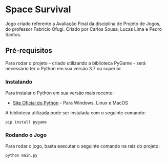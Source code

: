 # Space Survival

Jogo criado referente a Avaliação Final da disciplina de Projeto de Jogos, do professor Fabrício Ofugi.
Criado por Carlos Sousa, Lucas Lima e Pedro Santos.

## Pré-requisitos

Para rodar o projeto - criado utilizando a biblioteca PyGame - será necessário ter o Python em sua versão 3.7 ou superior.

### Instalando

Para instalar o Python em sua versão mais recente:

* [Site Oficial do Python](https://www.python.org/downloads/) - Para Windows, Linux e MacOS

A biblioteca utilizada pode ser instalada com o seguinte comando:

```
pip install pygame
```

### Rodando o Jogo

Para rodar o jogo, basta executar o seguinte comando na raiz do projeto:

```
python main.py
```